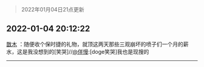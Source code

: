 > 2022年01月04日21点更新
<link rel="stylesheet" href="https://cdn.jsdelivr.net/gh/taotie6/sampleJSON@main/css/photo_show.css">
<meta name="referrer" content="no-referrer" />


 ## 2022-01-04 20:12:22 

 [㪚木](https://www.coolapk.com/feed/32596583?shareKey=ODNkZjNiMDM3ZjQ2NjFkNDQ3ZTA~) ：随便收个保时捷的礼物，就顶这两天那些三观崩坏的喷子们一个月的薪水，这是我没想到的[笑哭]//<a class="feed-link-uname" href="/u/佯慢">@佯慢</a>:[doge笑哭]我也是现搜的 

<div class="album">
</div>

 ------- 

